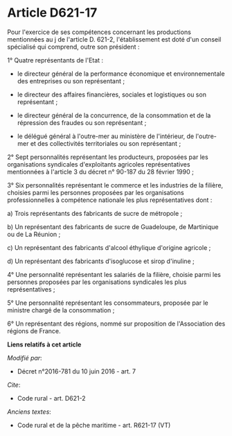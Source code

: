 # Article D621-17

Pour l'exercice de ses compétences concernant les productions mentionnées au j de l'article D. 621-2, l'établissement est
doté d'un conseil spécialisé qui comprend, outre son président : 

1° Quatre représentants de l'Etat :

- le directeur général de la performance économique et environnementale des entreprises ou son représentant ;

- le directeur des affaires financières, sociales et logistiques ou son représentant ;

- le directeur général de la concurrence, de la consommation et de la répression des fraudes ou son représentant ;

- le délégué général à l'outre-mer au ministère de l'intérieur, de l'outre-mer et des collectivités territoriales ou son
représentant ; 

2° Sept personnalités représentant les producteurs, proposées par les organisations syndicales d'exploitants agricoles
représentatives mentionnées à l'article 3 du décret n° 90-187 du 28 février 1990 ; 

3° Six personnalités représentant le commerce et les industries de la filière, choisies parmi les personnes proposées par les
organisations professionnelles à compétence nationale les plus représentatives dont : 

a) Trois représentants des fabricants de sucre de métropole ; 

b) Un représentant des fabricants de sucre      de Guadeloupe, de Martinique ou de La Réunion ; 

c) Un représentant des fabricants d'alcool éthylique d'origine agricole ; 

d) Un représentant des fabricants d'isoglucose et sirop d'inuline ; 

4° Une personnalité représentant les salariés de la filière, choisie parmi les personnes proposées par les organisations
syndicales les plus représentatives ; 

5° Une personnalité représentant les consommateurs, proposée par le ministre chargé de la consommation ; 

6° Un représentant des régions, nommé sur proposition de l'Association des régions de France.

**Liens relatifs à cet article**

_Modifié par_:

  - Décret n°2016-781 du 10 juin 2016 - art. 7

_Cite_:

  - Code rural - art. D621-2

_Anciens textes_:

  - Code rural et de la pêche maritime - art. R621-17 (VT)
